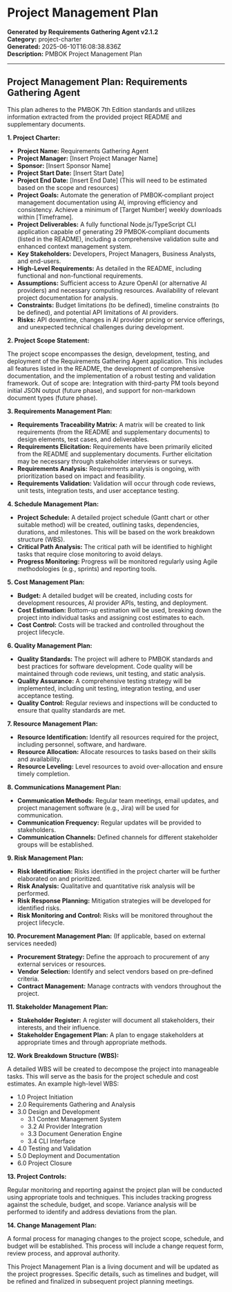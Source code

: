 # Project Management Plan

**Generated by Requirements Gathering Agent v2.1.2**  
**Category:** project-charter  
**Generated:** 2025-06-10T16:08:38.836Z  
**Description:** PMBOK Project Management Plan

---

## Project Management Plan: Requirements Gathering Agent

This plan adheres to the PMBOK 7th Edition standards and utilizes information extracted from the provided project README and supplementary documents.

**1. Project Charter:**

* **Project Name:** Requirements Gathering Agent
* **Project Manager:** [Insert Project Manager Name]
* **Sponsor:** [Insert Sponsor Name]
* **Project Start Date:** [Insert Start Date]
* **Project End Date:** [Insert End Date] (This will need to be estimated based on the scope and resources)
* **Project Goals:** Automate the generation of PMBOK-compliant project management documentation using AI, improving efficiency and consistency.  Achieve a minimum of [Target Number] weekly downloads within [Timeframe].
* **Project Deliverables:**  A fully functional Node.js/TypeScript CLI application capable of generating 29 PMBOK-compliant documents (listed in the README), including a comprehensive validation suite and enhanced context management system.
* **Key Stakeholders:** Developers, Project Managers, Business Analysts, and end-users.
* **High-Level Requirements:**  As detailed in the README, including functional and non-functional requirements.
* **Assumptions:**  Sufficient access to Azure OpenAI (or alternative AI providers) and necessary computing resources.  Availability of relevant project documentation for analysis.
* **Constraints:** Budget limitations (to be defined), timeline constraints (to be defined), and potential API limitations of AI providers.
* **Risks:** API downtime, changes in AI provider pricing or service offerings, and unexpected technical challenges during development.


**2. Project Scope Statement:**

The project scope encompasses the design, development, testing, and deployment of the Requirements Gathering Agent application.  This includes all features listed in the README, the development of comprehensive documentation, and the implementation of a robust testing and validation framework.  Out of scope are:  Integration with third-party PM tools beyond initial JSON output (future phase), and support for non-markdown document types (future phase).


**3. Requirements Management Plan:**

* **Requirements Traceability Matrix:**  A matrix will be created to link requirements (from the README and supplementary documents) to design elements, test cases, and deliverables.
* **Requirements Elicitation:**  Requirements have been primarily elicited from the README and supplementary documents.  Further elicitation may be necessary through stakeholder interviews or surveys.
* **Requirements Analysis:**  Requirements analysis is ongoing, with prioritization based on impact and feasibility.
* **Requirements Validation:**  Validation will occur through code reviews, unit tests, integration tests, and user acceptance testing.


**4. Schedule Management Plan:**

* **Project Schedule:** A detailed project schedule (Gantt chart or other suitable method) will be created, outlining tasks, dependencies, durations, and milestones.  This will be based on the work breakdown structure (WBS).
* **Critical Path Analysis:** The critical path will be identified to highlight tasks that require close monitoring to avoid delays.
* **Progress Monitoring:** Progress will be monitored regularly using Agile methodologies (e.g., sprints) and reporting tools.


**5. Cost Management Plan:**

* **Budget:** A detailed budget will be created, including costs for development resources, AI provider APIs, testing, and deployment.
* **Cost Estimation:**  Bottom-up estimation will be used, breaking down the project into individual tasks and assigning cost estimates to each.
* **Cost Control:**  Costs will be tracked and controlled throughout the project lifecycle.


**6. Quality Management Plan:**

* **Quality Standards:**  The project will adhere to PMBOK standards and best practices for software development.  Code quality will be maintained through code reviews, unit testing, and static analysis.
* **Quality Assurance:**  A comprehensive testing strategy will be implemented, including unit testing, integration testing, and user acceptance testing.
* **Quality Control:**  Regular reviews and inspections will be conducted to ensure that quality standards are met.


**7. Resource Management Plan:**

* **Resource Identification:**  Identify all resources required for the project, including personnel, software, and hardware.
* **Resource Allocation:**  Allocate resources to tasks based on their skills and availability.
* **Resource Leveling:**  Level resources to avoid over-allocation and ensure timely completion.


**8. Communications Management Plan:**

* **Communication Methods:**  Regular team meetings, email updates, and project management software (e.g., Jira) will be used for communication.
* **Communication Frequency:**  Regular updates will be provided to stakeholders.
* **Communication Channels:**  Defined channels for different stakeholder groups will be established.


**9. Risk Management Plan:**

* **Risk Identification:**  Risks identified in the project charter will be further elaborated on and prioritized.
* **Risk Analysis:**  Qualitative and quantitative risk analysis will be performed.
* **Risk Response Planning:**  Mitigation strategies will be developed for identified risks.
* **Risk Monitoring and Control:**  Risks will be monitored throughout the project lifecycle.


**10. Procurement Management Plan:** (If applicable, based on external services needed)

* **Procurement Strategy:**  Define the approach to procurement of any external services or resources.
* **Vendor Selection:**  Identify and select vendors based on pre-defined criteria.
* **Contract Management:**  Manage contracts with vendors throughout the project.


**11. Stakeholder Management Plan:**

* **Stakeholder Register:**  A register will document all stakeholders, their interests, and their influence.
* **Stakeholder Engagement Plan:** A plan to engage stakeholders at appropriate times and through appropriate methods.


**12. Work Breakdown Structure (WBS):**

A detailed WBS will be created to decompose the project into manageable tasks.  This will serve as the basis for the project schedule and cost estimates.  An example high-level WBS:

* 1.0 Project Initiation
* 2.0 Requirements Gathering and Analysis
* 3.0 Design and Development
    * 3.1 Context Management System
    * 3.2 AI Provider Integration
    * 3.3 Document Generation Engine
    * 3.4 CLI Interface
* 4.0 Testing and Validation
* 5.0 Deployment and Documentation
* 6.0 Project Closure


**13.  Project Controls:**

Regular monitoring and reporting against the project plan will be conducted using appropriate tools and techniques.  This includes tracking progress against the schedule, budget, and scope.  Variance analysis will be performed to identify and address deviations from the plan.


**14.  Change Management Plan:**

A formal process for managing changes to the project scope, schedule, and budget will be established.  This process will include a change request form, review process, and approval authority.


This Project Management Plan is a living document and will be updated as the project progresses.  Specific details, such as timelines and budget, will be refined and finalized in subsequent project planning meetings.
